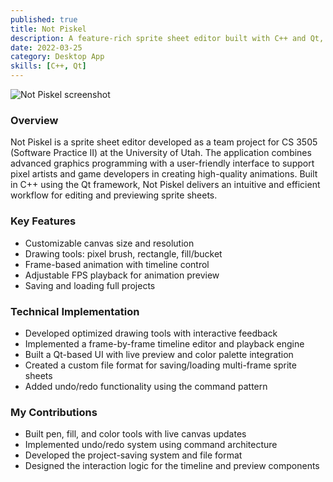 ```yaml
---
published: true
title: Not Piskel
description: A feature-rich sprite sheet editor built with C++ and Qt, offering animation and pixel art creation capabilities.
date: 2022-03-25
category: Desktop App
skills: [C++, Qt]
---
```


![Not Piskel screenshot](/images/portfolio/Not_Piskel.png)

### Overview

Not Piskel is a sprite sheet editor developed as a team project for CS 3505 (Software Practice II) at the University of Utah. The application combines advanced graphics programming with a user-friendly interface to support pixel artists and game developers in creating high-quality animations. Built in C++ using the Qt framework, Not Piskel delivers an intuitive and efficient workflow for editing and previewing sprite sheets.

### Key Features

- Customizable canvas size and resolution
- Drawing tools: pixel brush, rectangle, fill/bucket
- Frame-based animation with timeline control
- Adjustable FPS playback for animation preview
- Saving and loading full projects

### Technical Implementation

- Developed optimized drawing tools with interactive feedback
- Implemented a frame-by-frame timeline editor and playback engine
- Built a Qt-based UI with live preview and color palette integration
- Created a custom file format for saving/loading multi-frame sprite sheets
- Added undo/redo functionality using the command pattern

### My Contributions

- Built pen, fill, and color tools with live canvas updates
- Implemented undo/redo system using command architecture
- Developed the project-saving system and file format
- Designed the interaction logic for the timeline and preview components
